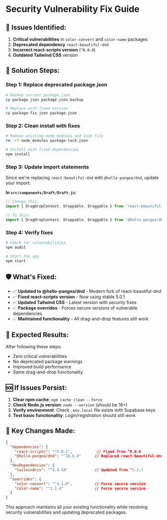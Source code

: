 # Security Vulnerability Fix Guide

## 🚨 Issues Identified:

1. **Critical vulnerabilities** in `color-convert` and `color-name` packages
2. **Deprecated dependency** `react-beautiful-dnd` 
3. **Incorrect react-scripts version** (`^0.0.0`)
4. **Outdated Tailwind CSS** version

## 🔧 Solution Steps:

### Step 1: Replace deprecated package.json

```bash
# Backup current package.json
cp package.json package.json.backup

# Replace with fixed version
cp package-fix.json package.json
```

### Step 2: Clean install with fixes

```bash
# Remove existing node_modules and lock file
rm -rf node_modules package-lock.json

# Install with fixed dependencies
npm install
```

### Step 3: Update import statements

Since we're replacing `react-beautiful-dnd` with `@hello-pangea/dnd`, update your import:

**In `src/components/Draft/Draft.js`:**

```javascript
// Change this:
import { DragDropContext, Droppable, Draggable } from 'react-beautiful-dnd';

// To this:
import { DragDropContext, Droppable, Draggable } from '@hello-pangea/dnd';
```

### Step 4: Verify fixes

```bash
# Check for vulnerabilities
npm audit

# Start the app
npm start
```

## 🛡️ What's Fixed:

- ✅ **Updated to @hello-pangea/dnd** - Modern fork of react-beautiful-dnd
- ✅ **Fixed react-scripts version** - Now using stable 5.0.1
- ✅ **Updated Tailwind CSS** - Latest version with security fixes
- ✅ **Package overrides** - Forces secure versions of vulnerable dependencies
- ✅ **Maintained functionality** - All drag-and-drop features still work

## 🎯 Expected Results:

After following these steps:
- Zero critical vulnerabilities
- No deprecated package warnings
- Improved build performance
- Same drag-and-drop functionality

## 🆘 If Issues Persist:

1. **Clear npm cache**: `npm cache clean --force`
2. **Check Node.js version**: `node --version` (should be 16+)
3. **Verify environment**: Check `.env.local` file exists with Supabase keys
4. **Test basic functionality**: Login/registration should still work

## 📝 Key Changes Made:

```json
{
  "dependencies": {
    "react-scripts": "^5.0.1",           // Fixed from ^0.0.0
    "@hello-pangea/dnd": "^16.6.0"      // Replaced react-beautiful-dnd
  },
  "devDependencies": {
    "tailwindcss": "^3.4.18"            // Updated from ^3.2.7
  },
  "overrides": {
    "color-convert": "^3.1.0",          // Force secure version
    "color-name": "^1.1.4"              // Force secure version
  }
}
```

This approach maintains all your existing functionality while resolving security vulnerabilities and updating deprecated packages.
